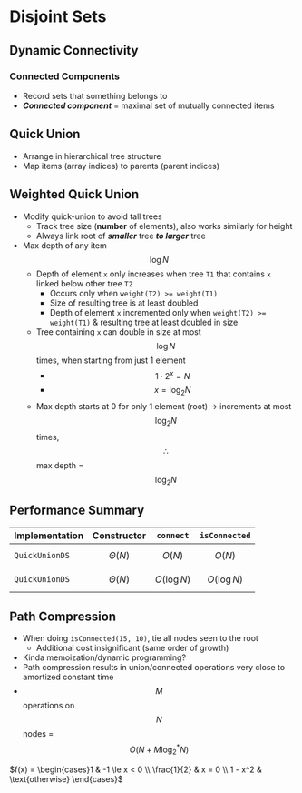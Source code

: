 # Disjoint Sets

## Dynamic Connectivity
### Connected Components
* Record sets that something belongs to
* ***Connected component*** = maximal set of mutually connected items

## Quick Union
* Arrange in hierarchical tree structure
* Map items (array indices) to parents (parent indices)

## Weighted Quick Union
* Modify quick-union to avoid tall trees
    * Track tree size (**number** of elements), also works similarly for height
    * Always link root of ***smaller*** tree ***to larger*** tree
* Max depth of any item $$\log{N}$$
    * Depth of element `x` only increases when tree `T1` that contains `x` linked below other tree `T2`
        * Occurs only when `weight(T2) >= weight(T1)`
        * Size of resulting tree is at least doubled
        * Depth of element `x` incremented only when `weight(T2) >= weight(T1)` & resulting tree at least doubled in size
    * Tree containing `x` can double in size at most $$\log{N}$$ times, when starting from just 1 element
        * $$1 \cdot 2^x = N$$
        * $$x = \log_{2}{N}$$
    * Max depth starts at 0 for only 1 element (root) → increments at most $$\log_{2}{N}$$ times, $$\therefore$$ max depth = $$\log_{2}{N}$$

## Performance Summary
| Implementation | Constructor   | `connect`      | `isConnected`  |
|----------------|---------------|----------------|----------------|
| `QuickUnionDS` | $$\Theta(N)$$ | $$O(N)$$       | $$O(N)$$       |
| `QuickUnionDS` | $$\Theta(N)$$ | $$O(\log{N})$$ | $$O(\log{N})$$ |

## Path Compression
* When doing `isConnected(15, 10)`, tie all nodes seen to the root
    * Additional cost insignificant (same order of growth)
* Kinda memoization/dynamic programming?
* Path compression results in union/connected operations very close to amortized constant time
* $$M$$ operations on $$N$$ nodes = $$O(N + M \log_{2}^{*}{N})$$

$f(x) = \begin{cases}1 & -1 \le x < 0 \\ \frac{1}{2} & x = 0 \\ 1 - x^2 & \text{otherwise} \end{cases}$
